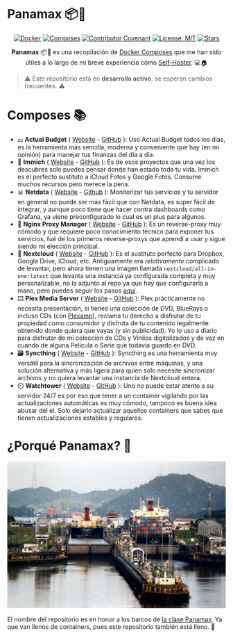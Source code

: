 <!--
SPDX-FileCopyrightText: 2024 Pablo Portas López

SPDX-License-Identifier: MIT
-->

# Panamax 📦🚢

<div align="center">

[![Docker](https://img.shields.io/badge/Docker-2496ED.svg?logo=docker&logoColor=white)](https://www.docker.com/)
[![Composes](https://img.shields.io/badge/Composes-8-2496ED.svg?logo=docker&logoColor=white)](./composes)
[![Contributor Covenant](https://img.shields.io/badge/Contributor%20Covenant-2.1-4baaaa.svg)](./CODE_OF_CONDUCT.md)
[![License: MIT](https://img.shields.io/badge/License-MIT-blue.svg)](./LICENSE)
[![Stars](https://img.shields.io/github/stars/TeenBiscuits/Panamax.svg)](https://github.com/TeenBiscuits/Panamax)

**Panamax** 📦🚢 es una recopilación de [Docker Composes](https://docs.docker.com/compose/) que me han sido útiles a lo largo
de mi breve experiencia como [Self-Hoster](https://es.wikipedia.org/wiki/Self-hosting). 💻🏠

</div>

> ⚠️ Este repositorio está en **desarrollo activo**, se esperan cambios frecuentes. ⚠️

# Composes 📚

- 💶 **Actual Budget** ( [Website](https://actualbudget.org/) - [GitHub](https://github.com/actualbudget/actual-server) ): Uso Actual Budget todos los días, es la herramienta más sencilla, moderna y conveniente que hay (en mi opinión) para manejar tus finanzas del día a día.
- 📸 **Immich** ( [Website](https://immich.app/) - [GitHub](https://github.com/immich-app/immich) ): Es de esos proyectos que una vez los descubres solo puedes pensar donde han estado toda tu vida. Immich es el perfecto sustituto a iCloud Fotos y Google Fotos. Consume muchos recursos pero merece la pena.
- 📊 **Netdata** ( [Website](https://www.netdata.cloud/) - [Github](https://github.com/netdata/netdata) ): Monitorizar tus servicios y tu servidor en general no puede ser más fácil que con Netdata, es super fácil de integrar, y aunque poco tiene que hacer contra dashboards como Grafana, ya viene preconfigurado lo cual es un plus para algunos. 
- 🔐 **Nginx Proxy Manager** ( [Website](https://nginxproxymanager.com/) - [GitHub](https://github.com/NginxProxyManager/nginx-proxy-manager) ): Es un reverse-proxy muy cómodo y que requiere poco conocimiento técnico para exponer tus servicios, fué de los primeros reverse-proxys que aprendí a usar y sigue siendo mi elección principal.
- 💾 **Nextcloud** ( [Website](https://nextcloud.com/es/) - [GitHub](https://github.com/nextcloud/server) ): Es el sustituto perfecto para Dropbox, Google Drive, iCloud, etc. Antiguamente era _relativamente_ complicado de levantar, pero ahora tienen una imagen llamada ```nextcloud/all-in-one:latest``` que levanta una instancia ya configurada completa y muy personalizable, no la adjunto al repo ya que hay que configurarla a mano, pero puedes seguir los pasos [aquí](https://github.com/nextcloud/all-in-one).
- 🎞️ **Plex Media Server** ( [Website](https://www.plex.tv/es/) - [GitHub](https://github.com/plexinc/pms-docker) ): Plex prácticamente no necesita presentación, si tienes una colección de DVD, BlueRays o incluso CDs (con [Plexamp](https://www.plex.tv/es/plexamp/)), reclama tu derecho a disfrutar de tu propiedad como consumidor y disfruta de tu contenido legalmente obtenido donde quiera que vayas (y sin publicidad). Yo lo uso a diario para disfrutar de mi colección de CDs y Vinilos digitalizados y de vez en cuando de alguna Película o Serie que todavía guardo en DVD.
- 🗃️ **Syncthing** ( [Website](https://syncthing.net/) - [GitHub](https://github.com/syncthing/syncthing) ): Syncthing es una herramienta muy versátil para la sincronización de archivos entre máquinas, y una solución alternativa y más ligera para quien solo necesite sincronizar archivos y no quiera levantar una instancia de Nextcloud entera.
- ⏲️ **Watchtower** ( [Website](https://containrrr.dev/watchtower/) - [GitHub](https://github.com/containrrr/watchtower/) ): Uno no puede estar atento a su servidor 24/7 es por eso que tener a un container vigilando por las actualizaciones automáticas es muy cómodo, tampoco es buena idea abusar del el. Solo dejarlo actualizar aquellos containers que sabes que tienen actualizaciones estables y regulares.


# ¿Porqué Panamax? 🚢

![Un_Panamax](UnPanamax.png)

El nombre del repositorio es en honor a los barcos de [la clase Panamax](https://es.wikipedia.org/wiki/Panamax). Ya que
van llenos de containers, pues este repositorio también está lleno. 🚢
